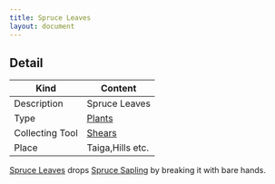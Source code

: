 ```yaml
---
title: Spruce Leaves
layout: document
---
```

## Detail

|Kind|Content|
|---|---|
|Description|Spruce Leaves|
|Type|[Plants](Plants)|
|Collecting Tool|[Shears](Shears)|
|Place|Taiga,Hills etc.|

[Spruce Leaves](Spruce_Leaves) drops [Spruce Sapling](Spruce_Sapling) by breaking it with bare hands.
